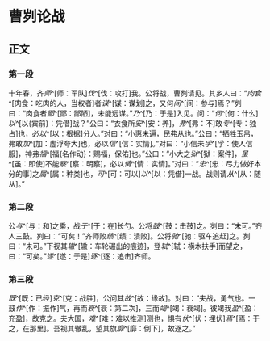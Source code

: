 # 曹刿论战

## 正文
### 第一段

十年春，齐*师*^[师：军队]*伐*^[伐：攻打]我。公将战，曹刿请见。其乡人曰：“*肉食*^[肉食：吃肉的人，当权者]者*谋*^[谋：谋划]之，又何*间*^[间：参与]焉？”刿曰：“肉食者*鄙*^[鄙：鄙陋]，未能远谋。”*乃*^[乃：于是]入见。问：“*何*^[何：什么]*以*^[以{宾前}：凭借]战？”公曰：“衣食所*安*^[安：养]，*弗*^[弗：不]敢*专*^[专：独占]也，必*以*^[以：根据]分人。”对曰：“小惠未遍，民弗从也。”公曰：“牺牲玉帛，弗敢*加*^[加：虚浮夸大]也，必以*信*^[信：实情]。”对曰：“小信未*孚*^[孚：使人信服]，神弗*福*^[福{名作动}：赐福，保佑]也。”公曰：“小大之*狱*^[狱：案件]，*虽*^[虽：即使]不能*察*^[察：明察]，必以*情*^[情：实情]。”对曰：“*忠*^[忠：尽力做好本分的事]之*属*^[属：种类]也，*可*^[可：可以]*以*^[以：凭借]一战。战则请*从*^[从：随从]。”

### 第二段

公*与*^[与：和]之乘，战*于*^[于：在]长勺。公将*鼓*^[鼓：击鼓]之。刿曰：“未可。”齐人三鼓。刿曰：“可矣！”齐师败*绩*^[绩：溃败]。公将*驰*^[驰：驱车追赶]之。刿曰：“未可。”下视其*辙*^[辙：车轮碾出的痕迹]，登*轼*^[轼：横木扶手]而望之，曰：“可矣。”*遂*^[遂：于是]*逐*^[逐：追击]齐师。

### 第三段

*既*^[既：已经]*克*^[克：战胜]，公问其*故*^[故：缘故]。对曰：“夫战，勇气也。一鼓*作*^[作：振作]气，再而*衰*^[衰：第二次]，三而*竭*^[竭：衰竭]。彼竭我*盈*^[盈：充盈]，故克之。夫大国，*难*^[难：难以推测]测也，惧有*伏*^[伏：埋伏]*焉*^[焉：于之，在那里]。吾视其辙乱，望其旗*靡*^[靡：倒下]，故逐之。”
